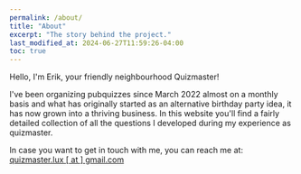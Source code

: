 ```yaml
---
permalink: /about/
title: "About"
excerpt: "The story behind the project."
last_modified_at: 2024-06-27T11:59:26-04:00
toc: true
---
```

Hello, I'm Erik, your friendly neighbourhood Quizmaster! 

I've been organizing pubquizzes since March 2022 almost on a monthly basis and what has originally started as an alternative birthday party idea, it has now grown into a thriving business. 
In this website you'll find a fairly detailed collection of all the questions I developed during my experience as quizmaster.

In case you want to get in touch with me, you can reach me at: [quizmaster.lux [ at ] gmail.com](mailto:quizmaster.lux@gmail.com)